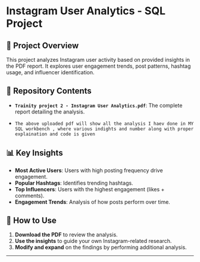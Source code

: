# Instagram User Analytics - SQL Project

## 📌 Project Overview
This project analyzes Instagram user activity based on provided insights in the PDF report. It explores user engagement trends, post patterns, hashtag usage, and influencer identification.

## 📂 Repository Contents
- **`Trainity project 2 - Instagram User Analytics.pdf`**: The complete report detailing the analysis.
-     The above uploaded pdf will show all the analysis I haev done in MY SQL workbench , where various indights and number along with proper explaination and code is given

## 📊 Key Insights
- **Most Active Users**: Users with high posting frequency drive engagement.
- **Popular Hashtags**: Identifies trending hashtags.
- **Top Influencers**: Users with the highest engagement (likes + comments).
- **Engagement Trends**: Analysis of how posts perform over time.

## 🚀 How to Use
1. **Download the PDF** to review the analysis.
2. **Use the insights** to guide your own Instagram-related research.
3. **Modify and expand** on the findings by performing additional analysis.


---

